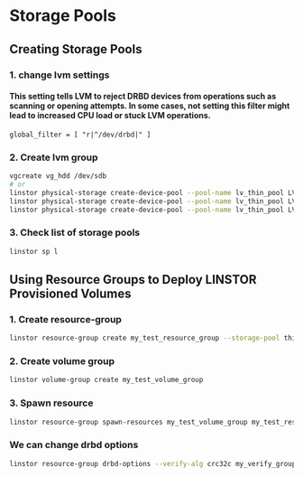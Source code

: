 # Storage Pools

## Creating Storage Pools
### 1. change lvm settings 
#### This setting tells LVM to reject DRBD devices from operations such as scanning or opening attempts. In some cases, not setting this filter might lead to increased CPU load or stuck LVM operations.
```text
global_filter = [ "r|^/dev/drbd|" ]
```
### 2. Create lvm group
```bash
vgcreate vg_hdd /dev/sdb 
# or
linstor physical-storage create-device-pool --pool-name lv_thin_pool LVMTHIN linstor1 /dev/sdb --storage-pool thin_storage_pool
linstor physical-storage create-device-pool --pool-name lv_thin_pool LVMTHIN linstor2 /dev/sdb --storage-pool thin_storage_pool
linstor physical-storage create-device-pool --pool-name lv_thin_pool LVMTHIN linstor3 /dev/sdb --storage-pool thin_storage_pool
```
### 3. Check list of storage pools
```bash
linstor sp l
```
## Using Resource Groups to Deploy LINSTOR Provisioned Volumes
### 1. Create resource-group
```bash
linstor resource-group create my_test_resource_group --storage-pool thin_storage_pool --place-count 2
```
### 2. Create volume group
```bash
linstor volume-group create my_test_volume_group
```
### 3. Spawn resource 
```bash
linstor resource-group spawn-resources my_test_volume_group my_test_resource_group 100M
```
### We can change drbd options 
```bash
linstor resource-group drbd-options --verify-alg crc32c my_verify_group
```
